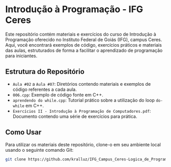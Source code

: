 # Introdução à Programação - IFG Ceres

Este repositório contém materiais e exercícios do curso de Introdução à Programação oferecido no Instituto Federal de Goiás (IFG), campus Ceres. Aqui, você encontrará exemplos de código, exercícios práticos e materiais das aulas, estruturados de forma a facilitar o aprendizado de programação para iniciantes.

## Estrutura do Repositório

- `Aula #02` a `Aula #07`: Diretórios contendo materiais e exemplos de código referentes a cada aula.
- `006.cpp`: Exemplo de código fonte em C++.
- `aprendendo do while.cpp`: Tutorial prático sobre a utilização do loop `do-while` em C++.
- `Exercícios II - Introdução à Programação de Computadores.pdf`: Documento contendo uma série de exercícios para prática.

## Como Usar

Para utilizar os materiais deste repositório, clone-o em seu ambiente local usando o seguinte comando Git:

```bash
git clone https://github.com/kralluz/IFG_Campus_Ceres-Logica_de_Programacao
